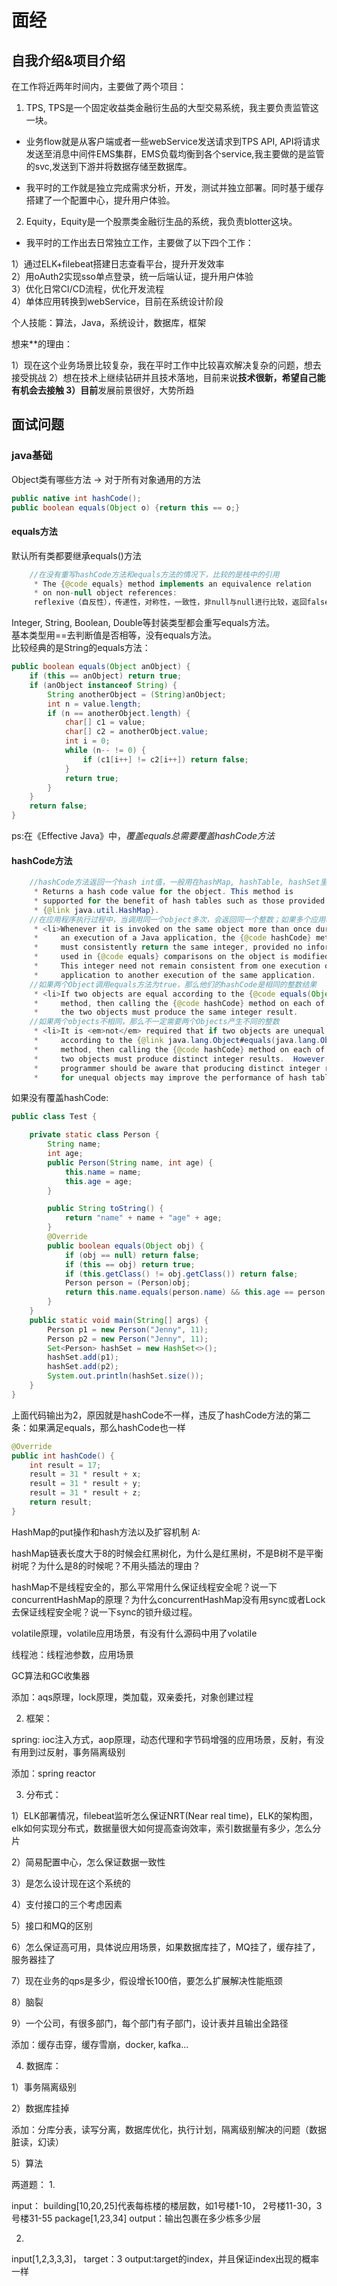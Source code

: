 # 面经

## 自我介绍&项目介绍

在工作将近两年时间内，主要做了两个项目：

1. TPS, TPS是一个固定收益类金融衍生品的大型交易系统，我主要负责监管这一块。

* 业务flow就是从客户端或者一些webService发送请求到TPS API, API将请求发送至消息中间件EMS集群，EMS负载均衡到各个service,我主要做的是监管的svc,发送到下游并将数据存储至数据库。

* 我平时的工作就是独立完成需求分析，开发，测试并独立部署。同时基于缓存搭建了一个配置中心，提升用户体验。

2. Equity，Equity是一个股票类金融衍生品的系统，我负责blotter这块。

* 我平时的工作出去日常独立工作，主要做了以下四个工作：

1）通过ELK+filebeat搭建日志查看平台，提升开发效率  
2）用oAuth2实现sso单点登录，统一后端认证，提升用户体验  
3）优化日常CI/CD流程，优化开发流程  
4）单体应用转换到webService，目前在系统设计阶段  

个人技能：算法，Java，系统设计，数据库，框架

想来**的理由：

1）现在这个业务场景比较复杂，我在平时工作中比较喜欢解决复杂的问题，想去接受挑战
2）想在技术上继续钻研并且技术落地，目前来说**技术很新，希望自己能有机会去接触
3）目前**发展前景很好，大势所趋

## 面试问题

### java基础

Object类有哪些方法 -> 对于所有对象通用的方法

```java
public native int hashCode();
public boolean equals(Object o) {return this == o;}


```

#### equals方法

默认所有类都要继承equals()方法

```java
    //在没有重写hashCode方法和equals方法的情况下，比较的是栈中的引用
     * The {@code equals} method implements an equivalence relation
     * on non-null object references:
     reflexive（自反性），传递性，对称性，一致性，非null与null进行比较，返回false
```

Integer, String, Boolean, Double等封装类型都会重写equals方法。  
基本类型用==去判断值是否相等，没有equals方法。  
比较经典的是String的equals方法：

```java
public boolean equals(Object anObject) {
    if (this == anObject) return true;
    if (anObject instanceof String) {
        String anotherObject = (String)anObject;
        int n = value.length;
        if (n == anotherObject.length) {
            char[] c1 = value;
            char[] c2 = anotherObject.value;
            int i = 0;
            while (n-- != 0) {
                if (c1[i++] != c2[i++]) return false;
            }
            return true;
        }
    }
    return false;
}
```

ps:在《Effective Java》中，*覆盖equals总需要覆盖hashCode方法*

#### hashCode方法

```java
    //hashCode方法返回一个hash int值，一般用在hashMap, hashTable, hashSet里
     * Returns a hash code value for the object. This method is
     * supported for the benefit of hash tables such as those provided by
     * {@link java.util.HashMap}.
    //在应用程序执行过程中，当调用同一个object多次，会返回同一个整数；如果多个应用程序执行，可以不一致
     * <li>Whenever it is invoked on the same object more than once during
     *     an execution of a Java application, the {@code hashCode} method
     *     must consistently return the same integer, provided no information
     *     used in {@code equals} comparisons on the object is modified.
     *     This integer need not remain consistent from one execution of an
     *     application to another execution of the same application. 
    //如果两个Object调用equals方法为true，那么他们的hashCode是相同的整数结果
     * <li>If two objects are equal according to the {@code equals(Object)}
     *     method, then calling the {@code hashCode} method on each of
     *     the two objects must produce the same integer result.
    //如果两个objects不相同，那么不一定需要两个Objects产生不同的整数
     * <li>It is <em>not</em> required that if two objects are unequal
     *     according to the {@link java.lang.Object#equals(java.lang.Object)}
     *     method, then calling the {@code hashCode} method on each of the
     *     two objects must produce distinct integer results.  However, the
     *     programmer should be aware that producing distinct integer results
     *     for unequal objects may improve the performance of hash tables.
```

如果没有覆盖hashCode:

```java
public class Test {

    private static class Person {
        String name;
        int age;
        public Person(String name, int age) {
            this.name = name;
            this.age = age;
        }

        public String toString() {
            return "name" + name + "age" + age;
        }
        @Override
        public boolean equals(Object obj) {
            if (obj == null) return false;
            if (this == obj) return true;
            if (this.getClass() != obj.getClass()) return false;
            Person person = (Person)obj;
            return this.name.equals(person.name) && this.age == person.age;
        }
    }
    public static void main(String[] args) {
        Person p1 = new Person("Jenny", 11);
        Person p2 = new Person("Jenny", 11);
        Set<Person> hashSet = new HashSet<>();
        hashSet.add(p1);
        hashSet.add(p2);
        System.out.println(hashSet.size());
    }
}
```

上面代码输出为2，原因就是hashCode不一样，违反了hashCode方法的第二条：如果满足equals，那么hashCode也一样

```java
@Override
public int hashCode() {
    int result = 17;
    result = 31 * result + x;
    result = 31 * result + y;
    result = 31 * result + z;
    return result;
}
```


HashMap的put操作和hash方法以及扩容机制
A:

hashMap链表长度大于8的时候会红黑树化，为什么是红黑树，不是B树不是平衡树呢？为什么是8的时候呢？不用头插法的理由？

hashMap不是线程安全的，那么平常用什么保证线程安全呢？说一下concurrentHashMap的原理？为什么concurrentHashMap没有用sync或者Lock去保证线程安全呢？说一下sync的锁升级过程。

volatile原理，volatile应用场景，有没有什么源码中用了volatile

线程池：线程池参数，应用场景

GC算法和GC收集器

添加：aqs原理，lock原理，类加载，双亲委托，对象创建过程

2. 框架：

spring: ioc注入方式，aop原理，动态代理和字节码增强的应用场景，反射，有没有用到过反射，事务隔离级别

添加：spring reactor

3. 分布式：

1）ELK部署情况，filebeat监听怎么保证NRT(Near real time)，ELK的架构图，elk如何实现分布式，数据量很大如何提高查询效率，索引数据量有多少，怎么分片

2）简易配置中心，怎么保证数据一致性

3）是怎么设计现在这个系统的

4）支付接口的三个考虑因素

5）接口和MQ的区别

6）怎么保证高可用，具体说应用场景，如果数据库挂了，MQ挂了，缓存挂了，服务器挂了

7）现在业务的qps是多少，假设增长100倍，要怎么扩展解决性能瓶颈

8）脑裂

9）一个公司，有很多部门，每个部门有子部门，设计表并且输出全路径

添加：缓存击穿，缓存雪崩，docker, kafka...

4. 数据库：

1）事务隔离级别

2）数据库挂掉

添加：分库分表，读写分离，数据库优化，执行计划，隔离级别解决的问题（数据脏读，幻读）

5）算法

两道题：
1. 

input：
building[10,20,25]代表每栋楼的楼层数，如1号楼1-10， 2号楼11-30，3号楼31-55
package[1,23,34]
output：输出包裹在多少栋多少层

2. 

input[1,2,3,3,3]， target：3
output:target的index，并且保证index出现的概率一样







